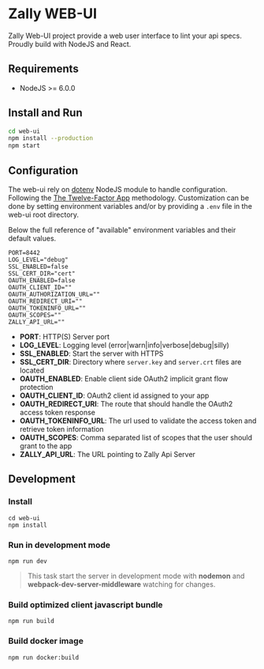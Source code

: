 Zally WEB-UI
============

Zally Web-UI project provide a web user interface to lint your api specs.
Proudly build with NodeJS and React.

## Requirements

* NodeJS >= 6.0.0


## Install and Run

```bash
cd web-ui
npm install --production
npm start
```

## Configuration

The web-ui rely on [dotenv](https://github.com/motdotla/dotenv) NodeJS module to handle configuration.
Following the [The Twelve-Factor App](https://12factor.net/config) methodology.
Customization can be done by setting environment variables and/or by providing a `.env` file in the web-ui root directory.<br>

Below the full reference of "available" environment variables and their default values.

```
PORT=8442
LOG_LEVEL="debug"
SSL_ENABLED=false
SSL_CERT_DIR="cert"
OAUTH_ENABLED=false
OAUTH_CLIENT_ID=""
OAUTH_AUTHORIZATION_URL=""
OAUTH_REDIRECT_URI=""
OAUTH_TOKENINFO_URL=""
OAUTH_SCOPES=""
ZALLY_API_URL=""
```

* **PORT**: HTTP(S) Server port
* **LOG_LEVEL**: Logging level (error|warn|info|verbose|debug|silly)
* **SSL_ENABLED**: Start the server with HTTPS 
* **SSL_CERT_DIR**: Directory where ```server.key``` and ```server.crt``` files are located
* **OAUTH_ENABLED**: Enable client side OAuth2 implicit grant flow protection
* **OAUTH_CLIENT_ID**: OAuth2 client id assigned to your app
* **OAUTH_REDIRECT_URI**: The route that should handle the OAuth2 access token response
* **OAUTH_TOKENINFO_URL**: The url used to validate the access token and retrieve token information
* **OAUTH_SCOPES**: Comma separated list of scopes that the user should grant to the app
* **ZALLY_API_URL**: The URL pointing to Zally Api Server


## Development

### Install

```
cd web-ui
npm install
```

### Run in development mode

```
npm run dev
```

> This task start the server in development mode with **nodemon** and **webpack-dev-server-middleware** watching for changes.


### Build optimized client javascript bundle

```
npm run build
```

### Build docker image

```
npm run docker:build
```

